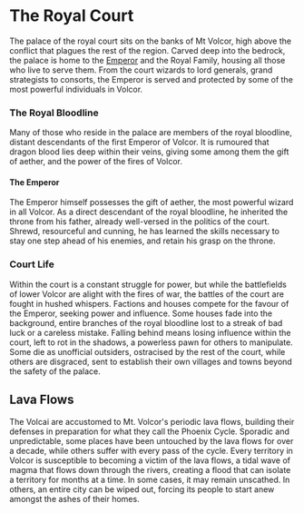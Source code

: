 # The Royal Court

The palace of the royal court sits on the banks of Mt Volcor, high above the conflict that plagues the rest of the region. Carved deep into the bedrock, the palace is home to the [Emperor](https://legendarystories.net/heroes-of-rathe/emperor-about.html) and the Royal Family, housing all those who live to serve them. From the court wizards to lord generals, grand strategists to consorts, the Emperor is served and protected by some of the most powerful individuals in Volcor.

### The Royal Bloodline
Many of those who reside in the palace are members of the royal bloodline, distant descendants of the first Emperor of Volcor. It is rumoured that dragon blood lies deep within their veins, giving some among them the gift of aether, and the power of the fires of Volcor.

#### The Emperor

The Emperor himself possesses the gift of aether, the most powerful wizard in all Volcor. As a direct descendant of the royal bloodline, he inherited the throne from his father, already well-versed in the politics of the court. Shrewd, resourceful and cunning, he has learned the skills necessary to stay one step ahead of his enemies, and retain his grasp on the throne.

### Court Life
Within the court is a constant struggle for power, but while the battlefields of lower Volcor are alight with the fires of war, the battles of the court are fought in hushed whispers. Factions and houses compete for the favour of the Emperor, seeking power and influence. Some houses fade into the background, entire branches of the royal bloodline lost to a streak of bad luck or a careless mistake. Falling behind means losing influence within the court, left to rot in the shadows, a powerless pawn for others to manipulate. Some die as unofficial outsiders, ostracised by the rest of the court, while others are disgraced, sent to establish their own villages and towns beyond the safety of the palace.

## Lava Flows
The Volcai are accustomed to Mt. Volcor's periodic lava flows, building their defenses in preparation for what they call the Phoenix Cycle. Sporadic and unpredictable, some places have been untouched by the lava flows for over a decade, while others suffer with every pass of the cycle. Every territory in Volcor is susceptible to becoming a victim of the lava flows, a tidal wave of magma that flows down through the rivers, creating a flood that can isolate a territory for months at a time. In some cases, it may remain unscathed. In others, an entire city can be wiped out, forcing its people to start anew amongst the ashes of their homes.
